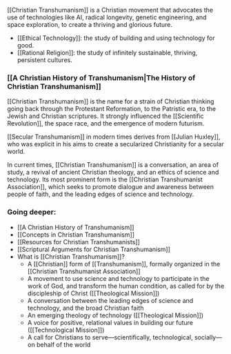 [[Christian Transhumanism]] is a Christian movement that advocates the use of technologies like AI, radical longevity, genetic engineering, and space exploration, to create a thriving and glorious future.

- [[Ethical Technology]]: the study of building and using technology for good.
- [[Rational Religion]]: the study of infinitely sustainable, thriving, persistent cultures.

### [[A Christian History of Transhumanism|The History of Christian Transhumanism]]

[[Christian Transhumanism]] is the name for a strain of Christian thinking going back through the Protestant Reformation, to the Patristic era, to the Jewish and Christian scriptures. It strongly influenced the [[Scientific Revolution]], the space race, and the emergence of modern futurism. 

[[Secular Transhumanism]] in modern times derives from [[Julian Huxley]], who was explicit in his aims to create a secularized Christianity for a secular world. 

In current times, [[Christian Transhumanism]] is a conversation, an area of study, a revival of ancient Christian theology, and an ethics of science and technology. Its most prominent form is the [[Christian Transhumanist Association]], which seeks to promote dialogue and awareness between people of faith, and the leading edges of science and technology.

### Going deeper:
- [[A Christian History of Transhumanism]]
- [[Concepts in Christian Transhumanism]]
- [[Resources for Christian Transhumanists]]
- [[Scriptural Arguments for Christian Transhumanism]]
- What is [[Christian Transhumanism]]? 
	- A [[Christian]] form of [[Transhumanism]], formally organized in the [[Christian Transhumanist Association]]
	- A movement to use science and technology to participate in the work of God, and transform the human condition, as called for by the discipleship of Christ ([[Theological Mission]])
	- A conversation between the leading edges of science and technology, and the broad Christian faith
	- An emerging theology of technology ([[Theological Mission]])
	- A voice for positive, relational values in building our future ([[Technological Mission]])
	- A call for Christians to serve—scientifically, technological, socially—on behalf of the world

